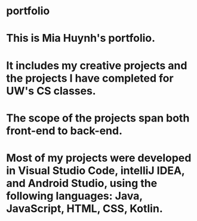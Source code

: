 # portfolio

# This is Mia Huynh's portfolio.
# It includes my creative projects and the projects I have completed for UW's CS classes.
# The scope of the projects span both front-end to back-end.

# Most of my projects were developed in Visual Studio Code, intelliJ IDEA, and Android Studio, using the following languages: Java, JavaScript, HTML, CSS, Kotlin.
